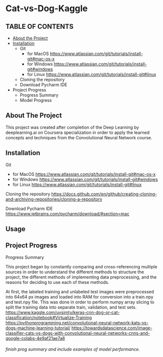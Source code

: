 # Cat-vs-Dog-Kaggle

<!-- TABLE OF CONTENTS -->
## TABLE OF CONTENTS
* [About the Project](#about-the-project)
* [Installation](#asdf)
  * Git
    * for MacOS https://www.atlassian.com/git/tutorials/install-git#mac-os-x
    * for Windows https://www.atlassian.com/git/tutorials/install-git#windows
    * for Linux https://www.atlassian.com/git/tutorials/install-git#linux
  * Cloning the repository
  * Download Pycharm IDE
* Project Progress
  * Progress Summary
  * Model Progress

<!-- ABOUT THE PROJECT -->
## About The Project
This project was created after completion of the Deep Learning by deeplearning.ai on Coursera specialization in order to apply the learned concepts and techniques from the Convolutional Neural Network course.

<!-- Installation -->
## Installation
Git
* for MacOS https://www.atlassian.com/git/tutorials/install-git#mac-os-x
* for Windows https://www.atlassian.com/git/tutorials/install-git#windows
* for Linux https://www.atlassian.com/git/tutorials/install-git#linux

Cloning the repository
https://docs.github.com/en/github/creating-cloning-and-archiving-repositories/cloning-a-repository

Download Pycharm IDE
https://www.jetbrains.com/pycharm/download/#section=mac

## Usage

## Project Progress
Progress Summary

This project began by constantly comparing and cross-referencing multiple sources in order to understand the different 
methods to structure the project, the different methods of implementing data preprocessing, and the reasons for deciding
 to use each of these methods. 

At first, the labeled training and unlabeled test images were preprocessed into 64x64 px images and loaded into RAM for 
conversion into a train.npy and test.npy file. This was done in order to perform numpy array slicing to split the 
training data into separate train, validation, and test sets. 
https://www.kaggle.com/uysimty/keras-cnn-dog-or-cat-classification/notebook#Virtualize-Training
https://pythonprogramming.net/convolutional-neural-network-kats-vs-dogs-machine-learning-tutorial/
https://towardsdatascience.com/image-classifier-cats-vs-dogs-with-convolutional-neural-networks-cnns-and-google-colabs-4e9af21ae7a8

###### finish prog summary and include examples of model performance.